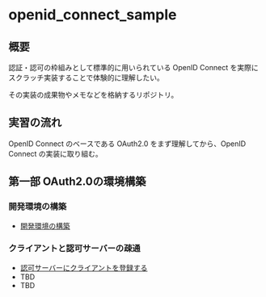 # openid_connect_sample

## 概要

認証・認可の枠組みとして標準的に用いられている OpenID Connect を実際にスクラッチ実装することで体験的に理解したい。

その実装の成果物やメモなどを格納するリポジトリ。

## 実習の流れ

OpenID Connect のベースである OAuth2.0 をまず理解してから、OpenID Connect の実装に取り組む。

## 第一部 OAuth2.0の環境構築

### 開発環境の構築

* [開発環境の構築](../../tree/build-development-environment#readme)

### クライアントと認可サーバーの疎通

* [認可サーバーにクライアントを登録する](../../tree/add-a-client#readme)
* TBD
* TBD
